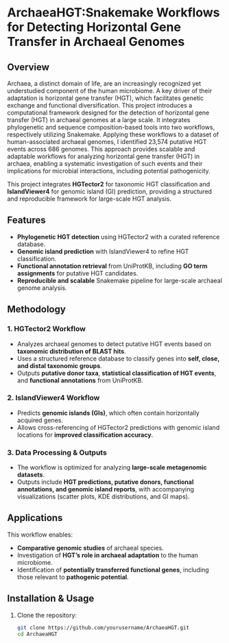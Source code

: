 # ArchaeaHGT:Snakemake Workflows for Detecting Horizontal Gene Transfer in Archaeal Genomes  

## Overview  
Archaea, a distinct domain of life, are an increasingly recognized yet understudied component of the human microbiome. A key driver of their adaptation is horizontal gene transfer (HGT), which facilitates genetic exchange and functional diversification. This project introduces a computational framework designed for the detection of horizontal gene transfer (HGT) in archaeal genomes at a large scale. It integrates phylogenetic and sequence composition-based tools into two workflows, respectively utilizing Snakemake. Applying these workflows to a dataset of human-associated archaeal genomes, I identified 23,574 putative HGT events across 686 genomes. This approach provides scalable and adaptable workflows for analyzing horizontal gene transfer (HGT) in archaea, enabling a systematic investigation of such events and their implications for microbial interactions, including potential pathogenicity. 

This project integrates **HGTector2** for taxonomic HGT classification and **IslandViewer4** for genomic island (GI) prediction, providing a structured and reproducible framework for large-scale HGT analysis.  

## Features  
- **Phylogenetic HGT detection** using HGTector2 with a curated reference database.  
- **Genomic island prediction** with IslandViewer4 to refine HGT classification.  
- **Functional annotation retrieval** from UniProtKB, including **GO term assignments** for putative HGT candidates.  
- **Reproducible and scalable** Snakemake pipeline for large-scale archaeal genome analysis.  

## Methodology  
### 1. HGTector2 Workflow  
- Analyzes archaeal genomes to detect putative HGT events based on **taxonomic distribution of BLAST hits**.  
- Uses a structured reference database to classify genes into **self, close, and distal taxonomic groups**.  
- Outputs **putative donor taxa**, **statistical classification of HGT events**, and **functional annotations** from UniProtKB.  

### 2. IslandViewer4 Workflow  
- Predicts **genomic islands (GIs)**, which often contain horizontally acquired genes.  
- Allows cross-referencing of HGTector2 predictions with genomic island locations for **improved classification accuracy**.  

### 3. Data Processing & Outputs  
- The workflow is optimized for analyzing **large-scale metagenomic datasets**.  
- Outputs include **HGT predictions, putative donors, functional annotations, and genomic island reports**, with accompanying visualizations (scatter plots, KDE distributions, and GI maps).  

## Applications  
This workflow enables:  
- **Comparative genomic studies** of archaeal species.  
- Investigation of **HGT’s role in archaeal adaptation** to the human microbiome.  
- Identification of **potentially transferred functional genes**, including those relevant to **pathogenic potential**.  

## Installation & Usage  
1. Clone the repository:  
   ```bash
   git clone https://github.com/yourusername/ArchaeaHGT.git  
   cd ArchaeaHGT  
